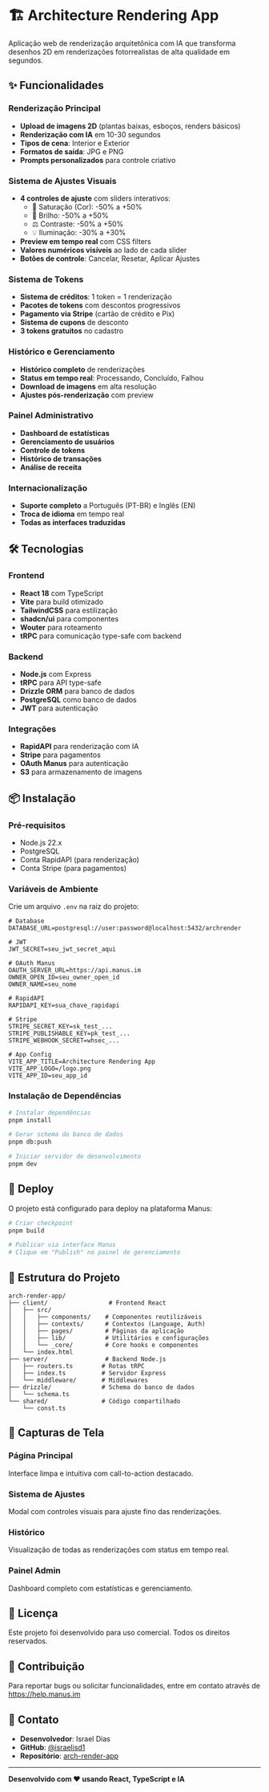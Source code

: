 # 🏗️ Architecture Rendering App

Aplicação web de renderização arquitetônica com IA que transforma desenhos 2D em renderizações fotorrealistas de alta qualidade em segundos.

## ✨ Funcionalidades

### Renderização Principal
- **Upload de imagens 2D** (plantas baixas, esboços, renders básicos)
- **Renderização com IA** em 10-30 segundos
- **Tipos de cena**: Interior e Exterior
- **Formatos de saída**: JPG e PNG
- **Prompts personalizados** para controle criativo

### Sistema de Ajustes Visuais
- **4 controles de ajuste** com sliders interativos:
  - 🎨 Saturação (Cor): -50% a +50%
  - 🔆 Brilho: -50% a +50%
  - ⚖️ Contraste: -50% a +50%
  - 💡 Iluminação: -30% a +30%
- **Preview em tempo real** com CSS filters
- **Valores numéricos visíveis** ao lado de cada slider
- **Botões de controle**: Cancelar, Resetar, Aplicar Ajustes

### Sistema de Tokens
- **Sistema de créditos**: 1 token = 1 renderização
- **Pacotes de tokens** com descontos progressivos
- **Pagamento via Stripe** (cartão de crédito e Pix)
- **Sistema de cupons** de desconto
- **3 tokens gratuitos** no cadastro

### Histórico e Gerenciamento
- **Histórico completo** de renderizações
- **Status em tempo real**: Processando, Concluído, Falhou
- **Download de imagens** em alta resolução
- **Ajustes pós-renderização** com preview

### Painel Administrativo
- **Dashboard de estatísticas**
- **Gerenciamento de usuários**
- **Controle de tokens**
- **Histórico de transações**
- **Análise de receita**

### Internacionalização
- **Suporte completo** a Português (PT-BR) e Inglês (EN)
- **Troca de idioma** em tempo real
- **Todas as interfaces traduzidas**

## 🛠️ Tecnologias

### Frontend
- **React 18** com TypeScript
- **Vite** para build otimizado
- **TailwindCSS** para estilização
- **shadcn/ui** para componentes
- **Wouter** para roteamento
- **tRPC** para comunicação type-safe com backend

### Backend
- **Node.js** com Express
- **tRPC** para API type-safe
- **Drizzle ORM** para banco de dados
- **PostgreSQL** como banco de dados
- **JWT** para autenticação

### Integrações
- **RapidAPI** para renderização com IA
- **Stripe** para pagamentos
- **OAuth Manus** para autenticação
- **S3** para armazenamento de imagens

## 📦 Instalação

### Pré-requisitos
- Node.js 22.x
- PostgreSQL
- Conta RapidAPI (para renderização)
- Conta Stripe (para pagamentos)

### Variáveis de Ambiente

Crie um arquivo `.env` na raiz do projeto:

```env
# Database
DATABASE_URL=postgresql://user:password@localhost:5432/archrender

# JWT
JWT_SECRET=seu_jwt_secret_aqui

# OAuth Manus
OAUTH_SERVER_URL=https://api.manus.im
OWNER_OPEN_ID=seu_owner_open_id
OWNER_NAME=seu_nome

# RapidAPI
RAPIDAPI_KEY=sua_chave_rapidapi

# Stripe
STRIPE_SECRET_KEY=sk_test_...
STRIPE_PUBLISHABLE_KEY=pk_test_...
STRIPE_WEBHOOK_SECRET=whsec_...

# App Config
VITE_APP_TITLE=Architecture Rendering App
VITE_APP_LOGO=/logo.png
VITE_APP_ID=seu_app_id
```

### Instalação de Dependências

```bash
# Instalar dependências
pnpm install

# Gerar schema do banco de dados
pnpm db:push

# Iniciar servidor de desenvolvimento
pnpm dev
```

## 🚀 Deploy

O projeto está configurado para deploy na plataforma Manus:

```bash
# Criar checkpoint
pnpm build

# Publicar via interface Manus
# Clique em "Publish" no painel de gerenciamento
```

## 📁 Estrutura do Projeto

```
arch-render-app/
├── client/                 # Frontend React
│   ├── src/
│   │   ├── components/    # Componentes reutilizáveis
│   │   ├── contexts/      # Contextos (Language, Auth)
│   │   ├── pages/         # Páginas da aplicação
│   │   ├── lib/           # Utilitários e configurações
│   │   └── _core/         # Core hooks e componentes
│   └── index.html
├── server/                # Backend Node.js
│   ├── routers.ts        # Rotas tRPC
│   ├── index.ts          # Servidor Express
│   └── middleware/       # Middlewares
├── drizzle/              # Schema do banco de dados
│   └── schema.ts
└── shared/               # Código compartilhado
    └── const.ts
```

## 🎨 Capturas de Tela

### Página Principal
Interface limpa e intuitiva com call-to-action destacado.

### Sistema de Ajustes
Modal com controles visuais para ajuste fino das renderizações.

### Histórico
Visualização de todas as renderizações com status em tempo real.

### Painel Admin
Dashboard completo com estatísticas e gerenciamento.

## 📝 Licença

Este projeto foi desenvolvido para uso comercial. Todos os direitos reservados.

## 🤝 Contribuição

Para reportar bugs ou solicitar funcionalidades, entre em contato através de https://help.manus.im

## 📧 Contato

- **Desenvolvedor**: Israel Dias
- **GitHub**: [@israelisd1](https://github.com/israelisd1)
- **Repositório**: [arch-render-app](https://github.com/israelisd1/arch-render-app)

---

**Desenvolvido com ❤️ usando React, TypeScript e IA**
